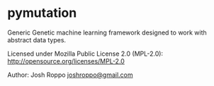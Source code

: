 pymutation
==========

Generic Genetic machine learning framework designed to work with abstract data types.

Licensed under Mozilla Public License 2.0 (MPL-2.0):
http://opensource.org/licenses/MPL-2.0

Author:
Josh Roppo
joshroppo@gmail.com
